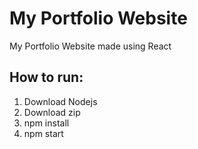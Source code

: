 # My Portfolio Website
My Portfolio Website made using React

## How to run:
1) Download Nodejs
2) Download zip
3) npm install
4) npm start
